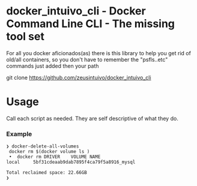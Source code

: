 # docker_intuivo_cli - Docker Command Line CLI - The missing tool set

For all you docker aficionados(as) there is this library to help you get rid of old/all containers, so you don't have to remember the "psfls..etc" commands
just added then your path

git clone https://github.com/zeusintuivo/docker_intuivo_cli

# Usage
Call each script as needed.
They are self descriptive of what they do.

### Example
```Shell
❯ docker-delete-all-volumes
 docker rm $(docker volume ls )
 •  docker rm DRIVER    VOLUME NAME
local     5bf31cdeaab9dab7895f4ca79f5a8916_mysql

Total reclaimed space: 22.66GB
❯
```

